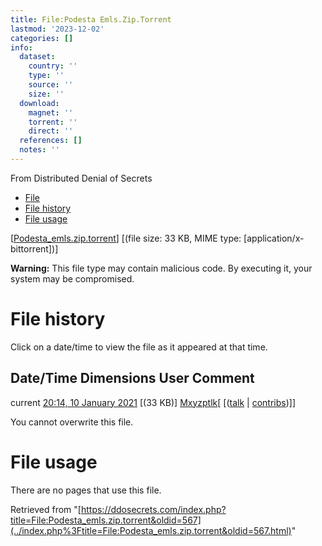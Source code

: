 ```yaml
---
title: File:Podesta Emls.Zip.Torrent
lastmod: '2023-12-02'
categories: []
info:
  dataset:
    country: ''
    type: ''
    source: ''
    size: ''
  download:
    magnet: ''
    torrent: ''
    direct: ''
  references: []
  notes: ''
---
```




From Distributed Denial of Secrets

- [File](./File:Podesta_emls.zip.torrent.html#file)
- [File history](./File:Podesta_emls.zip.torrent.html#filehistory)
- [File usage](./File:Podesta_emls.zip.torrent.html#filelinks)

[[Podesta_emls.zip.torrent](../images/4/4f/Podesta_emls.zip.torrent "Podesta emls.zip.torrent")]
‎[(file size: 33 KB, MIME type:
[application/x-bittorrent])]

**Warning:** This file type may contain malicious code. By executing it,
your system may be compromised.

# File history

Click on a date/time to view the file as it appeared at that time.

Date/Time Dimensions User Comment
---
current [20:14, 10 January 2021](../images/4/4f/Podesta_emls.zip.torrent) [(33 KB)] [Mxyzptlk](../index.php%3Ftitle=User:Mxyzptlk&action=edit&redlink=1.html "User:Mxyzptlk (page does not exist)")[ [([talk](../index.php%3Ftitle=User_talk:Mxyzptlk&action=edit&redlink=1.html "User talk:Mxyzptlk (page does not exist)") | [contribs](./Special:Contributions/Mxyzptlk.html "Special:Contributions/Mxyzptlk"))]]

You cannot overwrite this file.

# File usage

There are no pages that use this file.

Retrieved from
"[https://ddosecrets.com/index.php?title=File:Podesta_emls.zip.torrent&oldid=567](../index.php%3Ftitle=File:Podesta_emls.zip.torrent&oldid=567.html)"

